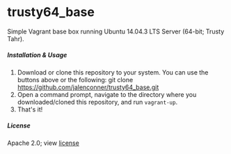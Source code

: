 # trusty64_base
Simple Vagrant base box running Ubuntu 14.04.3 LTS Server (64-bit; Trusty Tahr).

##### Installation & Usage
1. Download or clone this repository to your system. You can use the buttons above or the following:
    git clone https://github.com/jalenconner/trusty64_base.git
2. Open a command prompt, navigate to the directory where you downloaded/cloned this repository, and run `vagrant-up`.
3. That's it!

##### License
Apache 2.0; view [license](https://github.com/jalenconner/trusty64_base/blob/master/LICENSE)
